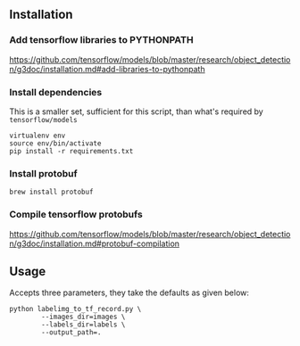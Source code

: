 ## Installation

### Add tensorflow libraries to PYTHONPATH

https://github.com/tensorflow/models/blob/master/research/object_detection/g3doc/installation.md#add-libraries-to-pythonpath

### Install dependencies

This is a smaller set, sufficient for this script, than what's required by `tensorflow/models`

```
virtualenv env
source env/bin/activate
pip install -r requirements.txt
```

### Install protobuf	
	
```
brew install protobuf
```

### Compile tensorflow protobufs

https://github.com/tensorflow/models/blob/master/research/object_detection/g3doc/installation.md#protobuf-compilation

## Usage

Accepts three parameters, they take the defaults as given below:

```
python labelimg_to_tf_record.py \
        --images_dir=images \
        --labels_dir=labels \
        --output_path=.
```

